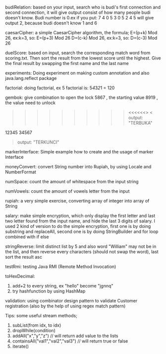 budiRelation: based on your input, search who is budi's first connection and second connection, it will give output consist of how many people budi doesn't know. Budi number is 0.ex if you put:
7 4
0 5
3 0
5 2
4 5
will give output 2, because budi doesn't know 1 and 6

caesarCipher: a simple CaesarCipher algorithm, the formula;
E=(p+k) Mod 26, ex:k=3, so: E=(p+3) Mod 26
D=(c-k) Mod 26, ex:k=3, so: D=(c-3) Mod 26

duelScore: based on input, search the corresponding match word from scoring.txt. Then sort the result from the lowest score until the highest. Give the final result by swapping the first name and the last name

experiments: Doing experiment on making custom annotation and also java.lang.reflect package

factorial: doing factorial, ex 5 factorial is: 5*4*3*2*1 = 120

gembok: give combination to open the lock
5867 , the starting value
8919 , the value need to unlock

> > > > > > > > > > <<<<<<>
> > > > > > > > > > <
> > > > > > > > > > output: "TERBUKA"

12345
34567

> output: "TERKUNCI"

markerInterface: Simple example how to create and the usage of marker Interface

moneyConvert: convert String number into Rupiah, by using Locale and NumberFormat

numSpace: count the amount of whitespace from the input string

numVowels: count the amount of vowels letter from the input

rupiah: a very simple exercise, converting array of integer into array of String

salary: make simple encryption, which only display the first letter and last two letter found from the input name, and hide the last 3 digits of salary. I used 2 kind of version to do the simple encryption, first one is by doing substring and replaceAll, second one is by doing StringBuilder and for loop combined with if else

stringReverse: limit distinct list by 5 and also word "William" may not be in the list, and then reverse every characters (should not swap the word), last sort the result asc

testRmi: testing Java RMI (Remote Method Invocation)

toHexDecimal:

1. add+2 to every string, ex "hello" become "jgnnq"
2. try hashfunction by using HashMap

validation: using combinator design pattern to validate Customer registration (also by the help of using regex match pattern)

Tips: some useful stream methods;

1. subList(from idx, to idx)
2. dropWhile(condition)
3. addAll("x","y","z") // will return add value to the lists
4. containsAll("val1","val2","val3") // will return true or false
5. iterate()
